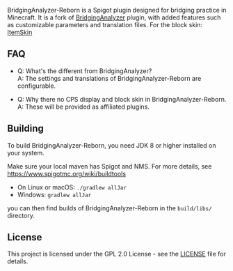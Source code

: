 BridgingAnalyzer-Reborn is a Spigot plugin designed for bridging practice in Minecraft. It is a fork of [BridgingAnalyzer](https://github.com/SakuraKoi/BridgingAnalyzer) plugin, with added features such as customizable parameters and translation files. For the block skin: [ItemSkin](https://github.com/KKW557/ItemSkin)


## FAQ

* Q: What's the different from BridgingAnalyzer?<br>
  A: The settings and translations of BridgingAnalyzer-Reborn are configurable.
  
* Q: Why there no CPS display and block skin in BridgingAnalyzer-Reborn.<br>
  A: These will be provided as affiliated plugins.


## Building

To build BridgingAnalyzer-Reborn, you need JDK 8 or higher installed on your system.

Make sure your local maven has Spigot and NMS. For more details, see https://www.spigotmc.org/wiki/buildtools

* On Linux or macOS: `./gradlew allJar`
* Windows: `gradlew allJar`

you can then find builds of BridgingAnalyzer-Reborn in the `build/libs/` directory.


## License

This project is licensed under the GPL 2.0 License - see the [LICENSE](LICENSE) file for details.